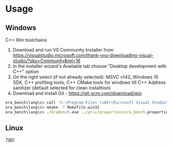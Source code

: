 # Usage
## Windows
C++ Win toolchains
1. Download and run VS Community Installer from https://visualstudio.microsoft.com/thank-you-downloading-visual-studio/?sku=Community&rel=16
2. In the installer wizard's Available tab choose "Desktop development with C++" option
3. On the right select (if not already selected): MSVC v142, Windows 10 SDK, C++ profiling tools, C++ CMake tools for windows till C++ Address sanitizer (default selected for clean installtion)
4. Download and install Git - https://git-scm.com/download/win

```cmd
ora_bench\lang\c> call "C:\Program Files (x86)\Microsoft Visual Studio\2019\Community\VC\Auxiliary\Build\vcvarsall.bat" x64
ora_bench\lang\c> nmake -f Makefile.win32
ora_bench\lang\c> ./OraBench.exe ../priv/properties/ora_bench.properties 
```
## Linux
_TBD_
